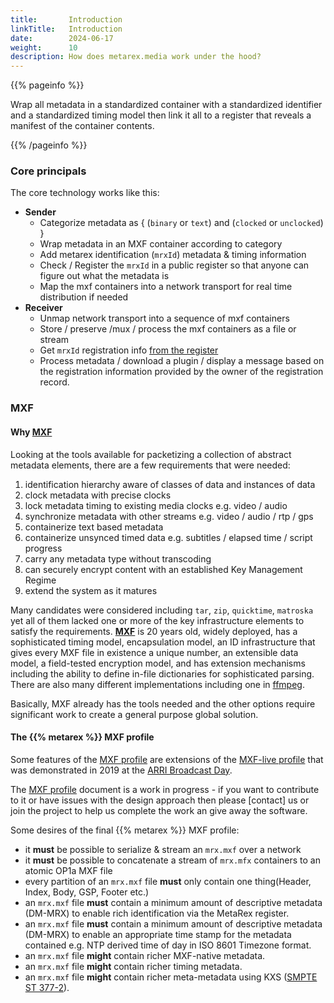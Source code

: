```yaml
---
title:       Introduction
linkTitle:   Introduction
date:        2024-06-17
weight:      10
description: How does metarex.media work under the hood?
---
```


{{% pageinfo %}}

Wrap all metadata in a standardized container with a standardized identifier and
a standardized timing model then link it all to a register that reveals a
manifest of the container contents.

{{% /pageinfo %}}

### Core principals

The core technology works like this:

* **Sender**
  * Categorize metadata as { (`binary` or `text`) and (`clocked` or `unclocked`) }
  * Wrap metadata in an MXF container according to category
  * Add metarex identification (`mrxId`) metadata & timing information
  * Check / Register the `mrxId` in a public register so that anyone can figure out what the metadata is
  * Map the mxf containers into a network transport for real time distribution if needed
* **Receiver**
  * Unmap network transport into a sequence of mxf containers
  * Store / preserve /mux / process the mxf containers as a file or stream
  * Get `mrxId` registration info [from the register](/reg)
  * Process metadata / download a plugin / display a message based on the
    registration information provided by the owner of the registration record.

### MXF

#### Why [MXF](https://www.amazon.co.uk/MXF-Book-Introduction-Material-eXchange/dp/024080693X)

Looking at the tools available for packetizing a collection of abstract metadata
elements, there are a few requirements that were needed:

1. identification hierarchy aware of classes of data and instances of data
2. clock metadata with precise clocks
3. lock metadata timing to existing media clocks e.g. video / audio
4. synchronize metadata with other streams e.g. video / audio / rtp / gps
5. containerize text based metadata
6. containerize unsynced timed data e.g. subtitles / elapsed time / script progress
7. carry any metadata type without transcoding
8. can securely encrypt content with an established Key Management Regime
7. extend the system as it matures

Many candidates were considered including `tar`, `zip`, `quicktime`, `matroska`
yet all of them lacked one or more of the key infrastructure elements to satisfy
the requirements.
**[MXF](https://www.amazon.co.uk/MXF-Book-Introduction-Material-eXchange/dp/024080693X)**
is 20 years old, widely deployed, has a sophisticated timing model,
encapsulation model, an ID infrastructure that gives every MXF file in existence
a unique number, an extensible data model, a field-tested encryption model, and
has extension mechanisms including the ability to define in-file dictionaries
for sophisticated parsing. There are also many different implementations
including one in [ffmpeg](httpps://ffmpeg.org).

Basically, MXF already has the tools needed and the other options require
significant work to create a general purpose global solution.

#### The {{% metarex %}} MXF profile

Some features of the [MXF profile] are extensions of the [MXF-live profile] that
was demonstrated in 2019 at the [ARRI Broadcast Day].

The [MXF profile] document is a work in progress - if you want to contribute to
it or have issues with the design approach then please [contact] us or join the
project to help us complete the work an give away the software.

Some desires of the final {{% metarex %}} MXF profile:

* it **must** be possible to serialize & stream an `mrx.mxf` over a network
* it **must** be possible to concatenate a stream of `mrx.mfx` containers to an
  atomic OP1a MXF file
* every partition of an `mrx.mxf` file **must** only contain one thing(Header,
  Index, Body, GSP, Footer etc.)
* an `mrx.mxf` file **must** contain a minimum amount of descriptive metadata
  (DM-MRX) to enable rich identification via the MetaRex register.
* an `mrx.mxf` file **must** contain a minimum amount of descriptive metadata
  (DM-MRX) to enable an appropriate time stamp for the metadata contained e.g.
  NTP derived time of day in ISO 8601 Timezone format.
* an `mrx.mxf` file **might** contain richer MXF-native metadata.
* an `mrx.mxf` file **might** contain richer timing metadata.
* an `mrx.mxf` file **might** contain richer meta-metadata using KXS ([SMPTE ST
  377-2]).

[ARRI Broadcast Day]: /blog/2019/07/20/mxf-live-at-arri-international-broadcast-day-2019/
[MXF profile]:        /specifications/mrx-container-spec/          "Metarex MXF Profile"
[MXF-live profile]:   /specifications/mxf-live-2019/               "MXF Live Profile"
[SMPTE ST 377-2]:     https://doi.org/10.5594/SMPTE.ST377-2.2019   "MXF KXS"

